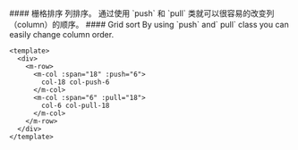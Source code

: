 <cn>
#### 栅格排序
列排序。
通过使用 `push` 和 `pull` 类就可以很容易的改变列（column）的顺序。
</cn>

<us>
#### Grid sort
By using `push` and` pull` class you can easily change column order.
</us>

```vue
<template>
  <div>
    <m-row>
      <m-col :span="18" :push="6">
        col-18 col-push-6
      </m-col>
      <m-col :span="6" :pull="18">
        col-6 col-pull-18
      </m-col>
    </m-row>
  </div>
</template>
```
